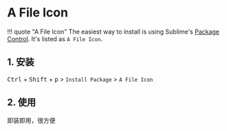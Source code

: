 # A File Icon

!!! quote "A File Icon"
    The easiest way to install is using Sublime's <a href="https://packagecontrol.io/packages/A File Icon" target="_blank">Package Control</a>. It's listed as `A File Icon`.

## 1. 安装

<kbd>Ctrl</kbd> + <kbd>Shift</kbd> + <kbd>p</kbd> > `Install Package` > `A File Icon`

## 2. 使用

即装即用，很方便
